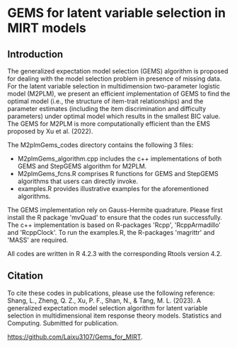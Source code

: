 # GEMS for latent variable selection in MIRT models

## Introduction
The generalized expectation model selection (GEMS) algorithm is proposed for dealing with the model selection problem in presence of missing data.
For the latent variable selection in multidimension two-parameter logistic model (M2PLM),
we present an efficient implementation of GEMS to find
the optimal model (i.e., the structure of item-trait relationships) and the parameter estimates
(including the item discrimination and difficulty parameters) under optimal model
which results in the smallest BIC value.
The GEMS for M2PLM is more computationally efficient than the EMS proposed by Xu et al. (2022).

The M2plmGems_codes directory contains the following 3 files: 
- M2plmGems_algorithm.cpp includes the c++ implementations of both GEMS and StepGEMS algorithm for M2PLM.
- M2plmGems_fcns.R        comprises R functions for GEMS and StepGEMS algorithms that users can directly invoke.
- examples.R              provides illustrative examples for the aforementioned algorithms.

The GEMS implementation rely on Gauss-Hermite quadrature.
Please first install the R package 'mvQuad' to ensure that the codes run successfully.
The c++ implementation is based on R-packages 'Rcpp', 'RcppArmadillo' and 'RcppClock'.
To run the examples.R, the R-packages 'magrittr' and 'MASS' are required.

All codes are written in R 4.2.3 with the corresponding Rtools version 4.2.

## Citation
To cite these codes in publications, please use the following reference:\
Shang, L., Zheng, Q. Z., Xu, P. F., Shan, N., & Tang, M. L. (2023).
A generalized expectation model selection algorithm for latent
variable selection in multidimensional item response theory
models. Statistics and Computing. Submitted for publication. 

https://github.com/Laixu3107/Gems_for_MIRT.
